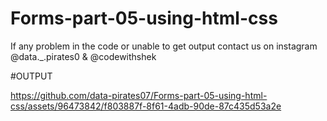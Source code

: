 # Forms-part-05-using-html-css

If any problem in the code or unable to get output contact us on instagram @data._.pirates0 & @codewithshek

#OUTPUT

https://github.com/data-pirates07/Forms-part-05-using-html-css/assets/96473842/f803887f-8f61-4adb-90de-87c435d53a2e
